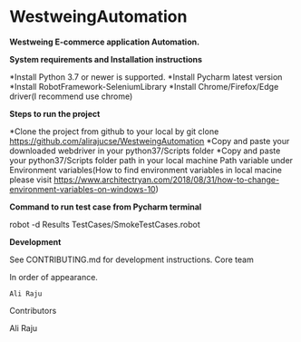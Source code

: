 # WestweingAutomation

**Westweing E-commerce application Automation.**

**System requirements and Installation instructions**

*Install Python 3.7 or newer is supported.
*Install Pycharm latest version
*Install RobotFramework-SeleniumLibrary
*Install Chrome/Firefox/Edge driver(I recommend use chrome)

**Steps to run the project**

*Clone the project from github to your local by git clone https://github.com/alirajucse/WestweingAutomation
*Copy and paste your downloaded webdriver in your python37/Scripts folder
*Copy and paste your python37/Scripts folder path in your local machine Path variable under Environment variables(How to find environment variables in local macine please visit https://www.architectryan.com/2018/08/31/how-to-change-environment-variables-on-windows-10) 

**Command to run test case from Pycharm terminal**

robot -d Results TestCases/SmokeTestCases.robot


**Development**

See CONTRIBUTING.md for development instructions.
Core team

In order of appearance.

    Ali Raju

Contributors

Ali Raju
